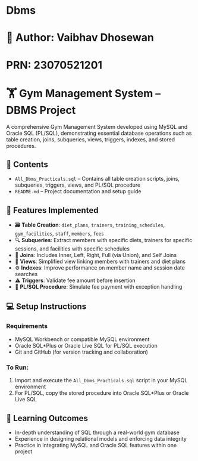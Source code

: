 # Dbms
# 👤 Author: Vaibhav Dhosewan  
# PRN: 23070521201

# 🏋️ Gym Management System – DBMS Project

A comprehensive Gym Management System developed using MySQL and Oracle SQL (PL/SQL), demonstrating essential database operations such as table creation, joins, subqueries, views, triggers, indexes, and stored procedures.

## 📁 Contents

- `All_Dbms_Practicals.sql` – Contains all table creation scripts, joins, subqueries, triggers, views, and PL/SQL procedure
- `README.md` – Project documentation and setup guide

## 📌 Features Implemented

- 🗃️ **Table Creation**: `diet_plans`, `trainers`, `training_schedules`, `gym_facilities`, `staff`, `members`, `fees`
- 🔍 **Subqueries**: Extract members with specific diets, trainers for specific sessions, and facilities with specific schedules
- 🔗 **Joins**: Includes Inner, Left, Right, Full (via Union), and Self Joins
- 👀 **Views**: Simplified view linking members with trainers and diet plans
- ⚙️ **Indexes**: Improve performance on member name and session date searches
- ⚠️ **Triggers**: Validate fee amount before insertion
- 💾 **PL/SQL Procedure**: Simulate fee payment with exception handling

## 💻 Setup Instructions

### Requirements

- MySQL Workbench or compatible MySQL environment
- Oracle SQL*Plus or Oracle Live SQL for PL/SQL execution
- Git and GitHub (for version tracking and collaboration)

### To Run:

1. Import and execute the `All_Dbms_Practicals.sql` script in your MySQL environment
2. For PL/SQL, copy the stored procedure into Oracle SQL*Plus or Oracle Live SQL

## 🧠 Learning Outcomes

- In-depth understanding of SQL through a real-world gym database
- Experience in designing relational models and enforcing data integrity
- Practice in integrating MySQL and Oracle SQL features within one project
